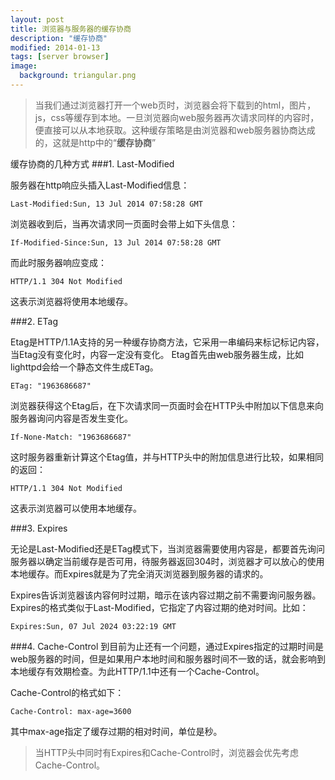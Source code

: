 ```yaml
---
layout: post
title: 浏览器与服务器的缓存协商
description: "缓存协商"
modified: 2014-01-13
tags: [server browser]
image:
  background: triangular.png
---
```


>当我们通过浏览器打开一个web页时，浏览器会将下载到的html，图片，js，css等缓存到本地。一旦浏览器向web服务器再次请求同样的内容时，便直接可以从本地获取。这种缓存策略是由浏览器和web服务器协商达成的，这就是http中的“**缓存协商**”

缓存协商的几种方式
###1. Last-Modified

服务器在http响应头插入Last-Modified信息：

```
Last-Modified:Sun, 13 Jul 2014 07:58:28 GMT
```

浏览器收到后，当再次请求同一页面时会带上如下头信息：

```
If-Modified-Since:Sun, 13 Jul 2014 07:58:28 GMT
```

而此时服务器响应变成：

```
HTTP/1.1 304 Not Modified
```

这表示浏览器将使用本地缓存。


###2. ETag

Etag是HTTP/1.1A支持的另一种缓存协商方法，它采用一串编码来标记标记内容，当Etag没有变化时，内容一定没有变化。
Etag首先由web服务器生成，比如lighttpd会给一个静态文件生成ETag。

```
ETag: "1963686687"
```

浏览器获得这个Etag后，在下次请求同一页面时会在HTTP头中附加以下信息来向服务器询问内容是否发生变化。

```
If-None-Match: "1963686687"
```

这时服务器重新计算这个Etag值，并与HTTP头中的附加信息进行比较，如果相同的返回：


```
HTTP/1.1 304 Not Modified
```

这表示浏览器可以使用本地缓存。


###3. Expires

无论是Last-Modified还是ETag模式下，当浏览器需要使用内容是，都要首先询问服务器以确定当前缓存是否可用，待服务器返回304时，浏览器才可以放心的使用本地缓存。而Expires就是为了完全消灭浏览器到服务器的请求的。

Expires告诉浏览器该内容何时过期，暗示在该内容过期之前不需要询问服务器。Expires的格式类似于Last-Modified，它指定了内容过期的绝对时间。比如：

```
Expires:Sun, 07 Jul 2024 03:22:19 GMT
```


###4. Cache-Control
到目前为止还有一个问题，通过Expires指定的过期时间是web服务器的时间，但是如果用户本地时间和服务器时间不一致的话，就会影响到本地缓存有效期检查。为此HTTP/1.1中还有一个Cache-Control。

Cache-Control的格式如下：

```
Cache-Control: max-age=3600
```

其中max-age指定了缓存过期的相对时间，单位是秒。
>当HTTP头中同时有Expires和Cache-Control时，浏览器会优先考虑Cache-Control。
